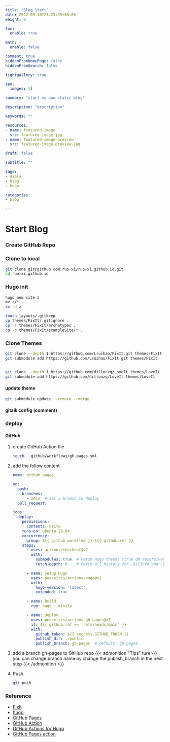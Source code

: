 ```yaml
---
title: "Blog Start"
date: 2022-05-10T23:23:35+08:00
weight: 0

toc:
  enable: true

math:
  enable: false

comment: true
hiddenFromHomePage: false
hiddenFromSearch: false

lightgallery: true

seo:
  images: []

summary: "start my own static blog"

description: "description"

keywords: ""

resources:
- name: featured-image
  src: featured-image.jpg
- name: featured-image-preview
  src: featured-image-preview.jpg

draft: false

subtitle: ""

tags:
- dialy
- blog
- hugo

categories:
- blog

---
```




# Start Blog 

### Create GitHub Repo 
### Clone to local
```bash
git clone git@github.com:ruo-xi/ruo-xi.github.io.git
cd ruo-xi.github.io
```
### Hugo init 
```bash
hugo new site z
mv z/* .
rm -d z

touch layouts/.gitkeep
cp themes/FixIt/.gitignore .
cp -r themes/FixIt/archetypes .
cp -r themes/FixIt/exampleSite/* .

```
### Clone Themes
```bash
git clone --depth 1 https://github.com/Lruihao/FixIt.git themes/FixIt
git submodule add https://github.com/Lruihao/FixIt.git themes/FixIt 


git clone --depth 1 https://github.com/dillonzq/LoveIt themes/LoveIt
git submodule add https://github.com/dillonzq/LoveIt themes/LoveIt 
```
####  update theme
```bash
git submodule update --remote --merge
```
#### gitalk config (comment)

### deploy 

#### GitHub

1. create GitHub Action file
    ```bash
    touch  .github/workflows/gh-pages.yml
    ```

2. add the follow content
    ```yml
    name: github pages

    on:
      push:
        branches:
          - main  # Set a branch to deploy
      pull_request:

    jobs:
      deploy:
        permissions: 
          contents: write
        runs-on: ubuntu-20.04
        concurrency:
          group: ${{ github.workflow }}-${{ github.ref }}
        steps:
          - uses: actions/checkout@v2
            with:
              submodules: true  # Fetch Hugo themes (true OR recursive)
              fetch-depth: 0    # Fetch all history for .GitInfo and .Lastmod

          - name: Setup Hugo
            uses: peaceiris/actions-hugo@v2
            with:
              hugo-version: 'latest'
              extended: true

          - name: Build
            run: hugo --minify

          - name: Deploy
            uses: peaceiris/actions-gh-pages@v3
            if: ${{ github.ref == 'refs/heads/main' }}
            with:
              github_token: ${{ secrets.GITHUB_TOKEN }}
              publish_dir: ./public
              publish_branch: gh-pages  # default: gh-pages
    ```

3. add a branch gh-pages to GitHub repo
    {{< admonition "Tips" ture>}}
      you can change branch name by change the publish_branch in the next step
    {{< /admonition >}}
4. Push
    ```bash
    git push
    ```


### Reference
* [FixIt](https://github.com/Lruihao/FixIt)
* [hugo](https://gohugo.io)
* [GitHub Pages](https://docs.github.com/en/pages)
* [GitHub Action](https://docs.github.com/en/actions)
* [GitHub Actions for Hugo](https://github.com/marketplace/actions/hugo-setup)
* [GitHub Pages action](https://github.com/marketplace/actions/github-pages-action)
